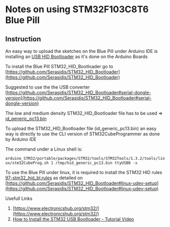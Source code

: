 # Notes on using STM32F103C8T6 Blue Pill 

## Instruction

An easy way to upload the sketches on the Blue Pill under Arduino IDE is installing an [USB HID Bootloader](https://github.com/stm32duino/wiki/wiki/Upload-methods#hid-bootloader-22-hid-bl) as it's done on the Arduino Boards

To install the Blue Pill STM32_HID_Bootloader go to [https://github.com/Serasidis/STM32_HID_Bootloader](https://github.com/Serasidis/STM32_HID_Bootloader)

Suggested to use the the USB converter [https://github.com/Serasidis/STM32_HID_Bootloader#serial-dongle-version](https://github.com/Serasidis/STM32_HID_Bootloader#serial-dongle-version)

The low and medium density STM32_HID_Bootloader file has to be used => [id_generic_pc13.bin](https://github.com/Serasidis/STM32_HID_Bootloader/releases)

To upload the STM32_HID_Bootloader file (id_generic_pc13.bin) an easy way is directly to use the CLI version of STM32CubeProgrammer as done by Arduino IDE

The command under a Linux shell is:

```arduino_STM32/portable/packages/STM32/tools/STM32Tools/1.3.2/tools/linux/stm32CubeProg.sh 1 /tmp/hid_generic_pc13.bin ttyUSB0 -s```


To use the Blue Pill under linux, it is required to install the STM32 HID rules [97-stm32_hid_bl.rules](hardwareliberopinerolo.github.io/Pages/Files/97-stm32_hid_bl.rules) as detailed on [https://github.com/Serasidis/STM32_HID_Bootloader#linux-udev-setup](https://github.com/Serasidis/STM32_HID_Bootloader#linux-udev-setup)


Usefull Links

1. [https://www.electronicshub.org/stm32/](https://www.electronicshub.org/stm32/)
2. [How to Install the STM32 USB Bootloader - Tutorial Video](https://youtu.be/Myon8H111PQ)
